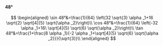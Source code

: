 #### 48°

$$
\begin{aligned}
\sin 48°&=\frac{1}{64} \left(32 \sqrt{3} \alpha _1+16 \sqrt{2} \sqrt[4]{5} \sqrt{\alpha _2}\right)\\
\cos 48°&=\frac{1}{64} \left(-32 \alpha _1+16\ \sqrt[4]{5} \sqrt{6} \sqrt{\alpha _2}\right)\\
\tan 48°&=\frac{1+\frac{8 \alpha _1}{-2 \alpha _1+\sqrt[4]{5} \sqrt{6} \sqrt{\alpha _2}}}{\sqrt{3}}\\
\end{aligned}
$$

